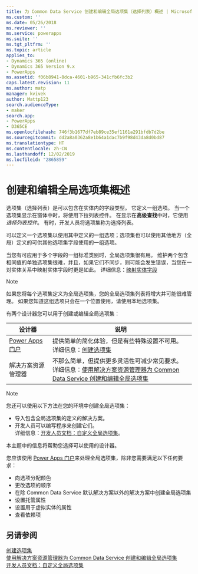 ```yaml
---
title: 为 Common Data Service 创建和编辑全局选项集（选择列表）概述 | MicrosoftDocs
ms.custom: ''
ms.date: 05/26/2018
ms.reviewer: ''
ms.service: powerapps
ms.suite: ''
ms.tgt_pltfrm: ''
ms.topic: article
applies_to:
- Dynamics 365 (online)
- Dynamics 365 Version 9.x
- PowerApps
ms.assetid: f06b8941-8dca-4601-b965-341cfb6fc3b2
caps.latest.revision: 11
ms.author: matp
manager: kvivek
author: Mattp123
search.audienceType:
- maker
search.app:
- PowerApps
- D365CE
ms.openlocfilehash: 746f3b1677df7eb89ce35ef1161a291bfdb7d2be
ms.sourcegitcommit: dd2a8a0362a8e1b64a1dac7b9f98d43da8d0bd87
ms.translationtype: HT
ms.contentlocale: zh-CN
ms.lasthandoff: 12/02/2019
ms.locfileid: "2865859"
---
```

# <a name="create-and-edit-global-option-sets-overview"></a>创建和编辑全局选项集概述 

选项集（选择列表）是可以包含在实体内的字段类型。 它定义一组选项。 当一个选项集显示在窗体中时，将使用下拉列表控件。 在显示在**高级查找**中时，它使用*选择列表控件*。 有时，开发人员将选项集称为选择列表。  
  
可以定义一个选项集以使用其中定义的一组选项；选项集也可以使用其他地方（全局）定义的可供其他选项集字段使用的一组选项。 

当您有可应用于多个字段的一组标准类别时，全局选项集很有用。 维护两个包含相同值的单独选项集很难，并且，如果它们不同步，则可能会发生错误，当您在一对实体关系中映射实体字段时更是如此。 详细信息：[映射实体字段](map-entity-fields.md)

> [!NOTE]
> 如果您将每个选项集定义为全局选项集，您的全局选项集列表将增大并可能很难管理。 如果您知道这组选项只会在一个位置使用，请使用本地选项集。

有两个设计器您可以用于创建或编辑全局选项集：

|设计器| 说明|
|--|--|
|[Power Apps 门户](https://make.powerapps.com/?utm_source=padocs&utm_medium=linkinadoc&utm_campaign=referralsfromdoc)|提供简单的简化体验，但是有些特殊设置不可用。<br />详细信息：[创建选项集](custom-picklists.md) |
|解决方案资源管理器|不那么简单，但提供更多灵活性可减少常见要求。 <br />详细信息：[使用解决方案资源管理器为 Common Data Service 创建和编辑全局选项集](create-edit-global-option-sets-solution-explorer.md) |

> [!NOTE]
> 您还可以使用以下方法在您的环境中创建全局选项集：
> - 导入包含全局选项集的定义的解决方案。
> - 开发人员可以编写程序来创建它们。 <br />详细信息：[开发人员文档：自定义全局选项集](/dynamics365/customer-engagement/developer/org-service/customize-global-option-sets)。

本主题中的信息将帮助您选择可以使用的设计器。 

您应该使用 [Power Apps 门户](https://make.powerapps.com/?utm_source=padocs&utm_medium=linkinadoc&utm_campaign=referralsfromdoc)来处理全局选项集，除非您需要满足以下任何要求：

- 向选项分配颜色
- 更改选项的顺序
- 在除 Common Data Service 默认解决方案以外的解决方案中创建全局选项集
- 设置托管属性
- 设置用于虚拟实体的属性
- 查看依赖项

## <a name="see-also"></a>另请参阅

[创建选项集](custom-picklists.md)<br />
[使用解决方案资源管理器为 Common Data Service 创建和编辑全局选项集](create-edit-global-option-sets-solution-explorer.md)<br />
[开发人员文档：自定义全局选项集](/dynamics365/customer-engagement/developer/org-service/customize-global-option-sets)
  

 
